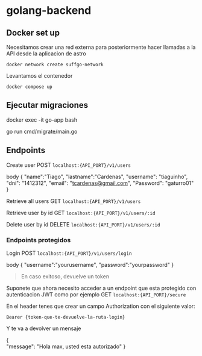 # golang-backend

## Docker set up

Necesitamos crear una red externa para posteriormente hacer llamadas a la API desde la aplicacion de astro

    docker network create suffgo-network

Levantamos el contenedor

    docker compose up 

## Ejecutar migraciones

docker exec -it go-app bash

go run cmd/migrate/main.go

## Endpoints

Create user POST `localhost:{API_PORT}/v1/users`

body 
    {
        "name":"Tiago",
        "lastname":"Cardenas",
        "username": "tiaguinho",
        "dni": "1412312",
        "email": "tcardenas@gmail.com",
        "Password": "gaturro01"
    }


Retrieve all users GET `localhost:{API_PORT}/v1/users`

Retrieve user by id GET `localhost:{API_PORT}/v1/users/:id`

Delete user by id DELETE `localhost:{API_PORT}/v1/users/:id`


### Endpoints protegidos

Login POST `localhost:{API_PORT}/v1/users/login`

body 
    {
        "username":"yourusername",
        "password":"yourpassword"
    }

> En caso exitoso, devuelve un token

Suponete que ahora necesito acceder a un endpoint que esta protegido con autenticacion JWT como por ejemplo GET `localhost:{API_PORT}/secure`

En el header tenes que crear un campo Authorization con el siguiente valor:

    Bearer {token-que-te-devuelve-la-ruta-login}

Y te va a devolver un mensaje

{  
  "message": "Hola max, usted esta autorizado"
}